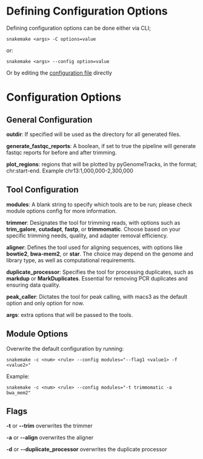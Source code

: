 # Defining Configuration Options

Defining configuration options can be done either via CLI;

`snakemake <args> -C options=value`

or:

`snakemake <args> --config option=value`

Or by editing the [configuration file](../config/config.yml) directly

# Configuration Options

## General Configuration

**outdir**: If specified will be used as the directory for all generated files. 

**generate_fastqc_reports**: A boolean, if set to true the pipeline will generate fastqc reports for before and after trimming. 

**plot_regions**: regions that will be plotted by pyGenomeTracks, in the format; chr:start-end. Example chr13:1,000,000-2,300,000

## Tool Configuration

**modules**: A blank string to specify which tools are to be run; please check module options config for more information. 

**trimmer**: Designates the tool for trimming reads, with options such as **trim_galore**, **cutadapt**, **fastp**, or **trimmomatic**. Choose based on your specific trimming needs, quality, and adapter removal efficiency.

**aligner**: Defines the tool used for aligning sequences, with options like **bowtie2**, **bwa-mem2**, or **star**. The choice may depend on the genome and library type, as well as computational requirements.

**duplicate_processor**: Specifies the tool for processing duplicates, such as **markdup** or **MarkDuplicates**. Essential for removing PCR duplicates and ensuring data quality.

**peak_caller**: Dictates the tool for peak calling, with macs3 as the default option and only option for now.

**args**: extra options that will be passed to the tools.

## Module Options

Overwrite the default configuration by running:

`snakemake -c <num> <rule> --config modules="--flag1 <value1> -f <value2>"`

Example:

`snakemake -c <num> <rule> --config modules="-t trimmomatic -a bwa_mem2"`

## Flags

**-t** or **--trim** overwrites the trimmer

**-a** or **--align** overwrites the aligner

**-d** or **--duplicate_processor** overwrites the duplicate processor

